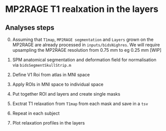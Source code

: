 # MP2RAGE T1 realxation in the layers

## Analyses steps

0. Assuming that `T1map`, `MP2RAGE segmentation` and `Layers` grown on the MP2RAGE are already processed in `inputs/bidsNighres`. We will require upsampling the MP2RAGE resolution from 0.75 mm to eg 0.25 mm [WIP]

1. SPM anatomical segmentation and deformation field for normalisation via `bidsSegmentSkullStrip.m`

2. Define V1 Roi from atlas in MNI space

3. Apply ROIs in MNI space to individual space

4. Put together ROI and layers and create single masks

5. Exctrat T1 relaxation from `T1map` from each mask and save in a `tsv`

6. Repeat in each subject

7. Plot relaxation profiles in the layers
